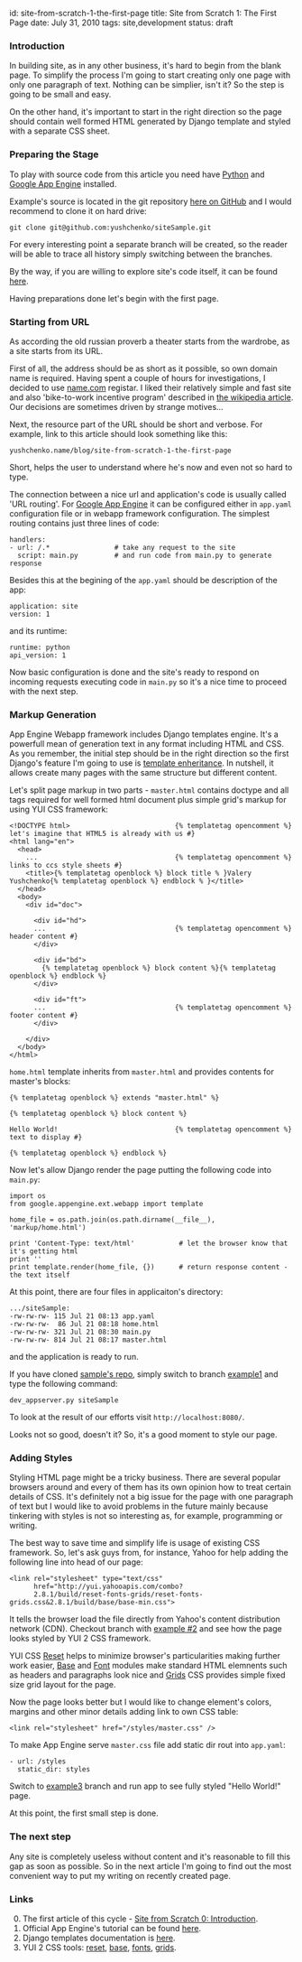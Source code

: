 id:     site-from-scratch-1-the-first-page
title:  Site from Scratch 1: The First Page
date:   July 31, 2010
tags:   site,development
status: draft


### Introduction

In building site, as in any other business, it's hard to begin from the blank page.
To simplify the process I'm going to start creating only one page with only one paragraph of text.
Nothing can be simplier, isn't it? So the step is going to be small and easy.

On the other hand, it's important to start in the right direction
so the page should contain well formed HTML generated by Django template
and styled with a separate CSS sheet.

### Preparing the Stage

To play with source code from this article you need have [Python][python] and [Google App Engine][app-engine] installed.

Example's source is located in the git repository [here on GitHub][siteSample] 
and I would recommend to clone it on hard drive:

    git clone git@github.com:yushchenko/siteSample.git

For every interesting point a separate branch will be created,
so the reader will be able to trace all history simply switching between the branches.

By the way, if you are willing to explore site's code itself, it can be found [here][site].

Having preparations done let's begin with the first page.

### Starting from URL

As according the old russian proverb a theater starts from the wardrobe, as a site starts from its URL.

First of all, the address should be as short as it possible, so own domain name is required.
Having spent a couple of hours for investigations, I decided to use [name.com][name.com] registar.
I liked their relatively simple and fast site and also 'bike-to-work incentive program'
described in [the wikipedia article][name-com-wiki].
Our decisions are sometimes driven by strange motives...

Next, the resource part of the URL should be short and verbose.
For example, link to this article should look something like this:

    yushchenko.name/blog/site-from-scratch-1-the-first-page

Short, helps the user to understand where he's now and even not so hard to type.

The connection between a nice url and application's code is usually called 'URL routing'.
For [Google App Engine][app-engine] it can be configured either in `app.yaml` configuration file or
in webapp framework configuration.
The simplest routing contains just three lines of code:

    handlers:
    - url: /.*                # take any request to the site
      script: main.py         # and run code from main.py to generate response

Besides this at the begining of the `app.yaml` should be description of the app:

    application: site
    version: 1

and its runtime:

    runtime: python
    api_version: 1

Now basic configuration is done
and the site's ready to respond on incoming requests executing code in `main.py`
so it's a nice time to proceed with the next step.

### Markup Generation

App Engine Webapp framework includes Django templates engine.
It's a powerfull mean of generation text in any format including HTML and CSS.
As you remember, the initial step should be in the right direction so
the first Django's feature I'm going to use is [template enheritance][django-template-inheritance].
In nutshell, it allows create many pages with the same structure but different content.

Let's split page markup in two parts -
`master.html` contains doctype and all tags required for well formed html document
plus simple grid's markup for using YUI CSS framework:

    <!DOCTYPE html>                          {% templatetag opencomment %} let's imagine that HTML5 is already with us #}
    <html lang="en">
      <head>
        ...                                  {% templatetag opencomment %} links to ccs style sheets #}
        <title>{% templatetag openblock %} block title % }Valery Yushchenko{% templatetag openblock %} endblock % }</title>
      </head>
      <body>
        <div id="doc">
    
          <div id="hd">
          ...                                {% templatetag opencomment %} header content #}
          </div>
    
          <div id="bd">
            {% templatetag openblock %} block content %}{% templatetag openblock %} endblock %}
          </div>
    
          <div id="ft">
          ...                                {% templatetag opencomment %} footer content #}
          </div>
    
        </div>
      </body>
    </html>

`home.html` template inherits from `master.html` and provides contents for master's blocks:

    {% templatetag openblock %} extends "master.html" %}
    
    {% templatetag openblock %} block content %}

    Hello World!                             {% templatetag opencomment %} text to display #}
    
    {% templatetag openblock %} endblock %}
    
Now let's allow Django render the page putting the following code into `main.py`:

    import os
    from google.appengine.ext.webapp import template
    
    home_file = os.path.join(os.path.dirname(__file__), 'markup/home.html')
    
    print 'Content-Type: text/html'           # let the browser know that it's getting html
    print ''
    print template.render(home_file, {})      # return response content - the text itself


At this point, there are four files in applicaiton's directory:

    .../siteSample:
    -rw-rw-rw- 115 Jul 21 08:13 app.yaml
    -rw-rw-rw-  86 Jul 21 08:18 home.html
    -rw-rw-rw- 321 Jul 21 08:30 main.py
    -rw-rw-rw- 814 Jul 21 08:17 master.html

and the application is ready to run.

If you have cloned [sample's repo][siteSample], simply switch to branch [example1][example1] and type the following command:

    dev_appserver.py siteSample

To look at the result of our efforts visit `http://localhost:8080/`.

Looks not so good, doesn't it? 
So, it's a good moment to style our page.

### Adding Styles

Styling HTML page might be a tricky business.
There are several popular browsers around and every of them has its own opinion how to treat certain details of CSS.
It's definitely not a big issue for the page with one paragraph of text
but I would like to avoid problems in the future mainly
because tinkering with styles is not so interesting as, for example, programming or writing.

The best way to save time and simplify life is usage of existing CSS framework.
So, let's ask guys from, for instance, Yahoo for help adding the following line into head of our page:

    <link rel="stylesheet" type="text/css"
          href="http://yui.yahooapis.com/combo?
          2.8.1/build/reset-fonts-grids/reset-fonts-grids.css&2.8.1/build/base/base-min.css">

It tells the browser load the file directly from Yahoo's content distribution network (CDN).
Checkout branch with [example #2][example2] and see how the page looks styled by YUI 2 CSS framework.

YUI CSS [Reset][yui-reset] helps to minimize browser's particularities making further work easier,
[Base][yui-base] and [Font][yui-fonts] modules make standard HTML elemnents such as headers and paragraphs look nice
and [Grids][yui-grids] CSS provides simple fixed size grid layout for the page.

Now the page looks better but I would like to change element's colors, margins and other minor details
adding link to own CSS table:

    <link rel="stylesheet" href="/styles/master.css" />

To make App Engine serve `master.css` file add static dir rout into `app.yaml`:

    - url: /styles
      static_dir: styles

Switch to [example3][example3] branch and run app to see fully styled "Hello World!" page.

At this point, the first small step is done.

### The next step

Any site is completely useless without content and it's reasonable to fill this gap as soon as possible.
So in the next article I'm going to find out the most convenient way to put my writing on recently created page.

### Links

0. The first article of this cycle - [Site from Scratch 0: Introduction][s0].
1. Official App Engine's tutorial can be found [here][app-engine-tutorial].
2. Django templates documentation is [here][django-doc].
3. YUI 2 CSS tools: [reset][yui-reset], [base][yui-base], [fonts][yui-fonts], [grids][yui-grids].


[python]: http://www.python.org "Python Programming Language"
[app-engine]: appengine.google.com/ "Google App Engine"

[name.com]: http://www.name.com "Name.com web site"
[name-com-wiki]:http://en.wikipedia.org/wiki/Name.com "Wiki article about Name.com"
[django-template-inheritance]:http://www.djangoproject.com/documentation/0.96/templates/#template-inheritance "Django documentation: template inheritance"

[site]: http://github.com/yushchenko/site "Full source code of this site"
[siteSample]: http://github.com/yushchenko/siteSample "Sample's repository on GitHub"
[example1]: http://github.com/yushchenko/siteSample/tree/example1 "Sample's source code: example 1 - page + master page"
[example2]: http://github.com/yushchenko/siteSample/tree/example2 "Sample's source code: example 2 - adding YUI 2 CSS Framework"
[example3]: http://github.com/yushchenko/siteSample/tree/example3 "Sample's source code: example 3 - custom styles"

[s0]: /blog/site-from-scratch-0-introduction "Site from Scratch 0: Intorduction"
[s2]: /blog/site-from-scratch-2-content "Site from Scratch 2: Content"

[app-engine-tutorial]: http://code.google.com/appengine/docs/python/gettingstarted/ "Python App Engine tutorial"
[django-doc]: http://www.djangoproject.com/documentation/0.96/templates/ "Django templates, version 0.96"
[yui-reset]: http://developer.yahoo.com/yui/reset/ "YUI 2 Reset"
[yui-base]: http://developer.yahoo.com/yui/base/ "YUI 2 Base"
[yui-fonts]: http://developer.yahoo.com/yui/fonts/ "YUI 2 Fonts"
[yui-grids]: http://developer.yahoo.com/yui/grids/ "YUI 2 Grids"

